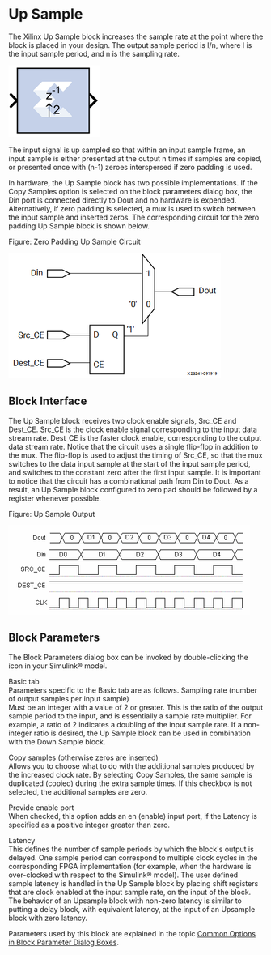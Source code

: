 # Up Sample

The Xilinx Up Sample block increases the sample rate at the point where
the block is placed in your design. The output sample period is l/n,
where l is the input sample period, and n is the sampling rate.

![](./Images/asv1555437339585.png)

The input signal is up sampled so that within an input sample frame, an
input sample is either presented at the output n times if samples are
copied, or presented once with (n-1) zeroes interspersed if zero padding
is used.

In hardware, the Up Sample block has two possible implementations. If
the Copy Samples option is selected on the block parameters dialog box,
the Din port is connected directly to Dout and no hardware is expended.
Alternatively, if zero padding is selected, a mux is used to switch
between the input sample and inserted zeros. The corresponding circuit
for the zero padding Up Sample block is shown below.

Figure: Zero Padding Up Sample Circuit

  
![](./Images/whu1538085508491.png)  

## Block Interface

The Up Sample block receives two clock enable signals, Src_CE and
Dest_CE. Src_CE is the clock enable signal corresponding to the input
data stream rate. Dest_CE is the faster clock enable, corresponding to
the output data stream rate. Notice that the circuit uses a single
flip-flop in addition to the mux. The flip-flop is used to adjust the
timing of Src_CE, so that the mux switches to the data input sample at
the start of the input sample period, and switches to the constant zero
after the first input sample. It is important to notice that the circuit
has a combinational path from Din to Dout. As a result, an Up Sample
block configured to zero pad should be followed by a register whenever
possible.

Figure: Up Sample Output

  
![](./Images/xpp1538085509896.png)  

## Block Parameters

The Block Parameters dialog box can be invoked by double-clicking the
icon in your Simulink® model.

Basic tab  
Parameters specific to the Basic tab are as follows.
Sampling rate (number of output samples per input sample)  
Must be an integer with a value of 2 or greater. This is the ratio of
the output sample period to the input, and is essentially a sample rate
multiplier. For example, a ratio of 2 indicates a doubling of the input
sample rate. If a non-integer ratio is desired, the Up Sample block can
be used in combination with the Down Sample block.

Copy samples (otherwise zeros are inserted)  
Allows you to choose what to do with the additional samples produced by
the increased clock rate. By selecting Copy Samples, the same sample is
duplicated (copied) during the extra sample times. If this checkbox is
not selected, the additional samples are zero.

Provide enable port  
When checked, this option adds an en (enable) input port, if the Latency
is specified as a positive integer greater than zero.

Latency  
This defines the number of sample periods by which the block's output is
delayed. One sample period can correspond to multiple clock cycles in
the corresponding FPGA implementation (for example, when the hardware is
over-clocked with respect to the Simulink® model). The user defined
sample latency is handled in the Up Sample block by placing shift
registers that are clock enabled at the input sample rate, on the input
of the block. The behavior of an Upsample block with non-zero latency is
similar to putting a delay block, with equivalent latency, at the input
of an Upsample block with zero latency.

Parameters used by this block are explained in the topic [Common Options
in Block Parameter Dialog
Boxes](common-options-in-block-parameter-dialog-boxes-aa1032308.html).
